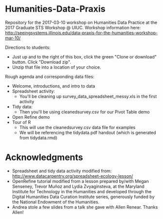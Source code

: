 # Humanities-Data-Praxis
Repository for the 2017-03-10 workshop on Humanities Data Practice at the 2017 Graduate STS Workshop @ UIUC.  Workshop information here: http://seeingsystems.illinois.edu/data-praxis-for-the-humanities-workshop-mar-10/

Directions to students:

* Just up and to the right of this box, click the green "Clone or download" button.  Click "Download zip".
* Unzip that file into a location of your choice.

Rough agenda and corresponding data files:

* Welcome, introductions, and intro to data
* Spreadsheet activity:
  * You'll be cleaning up survey_data_spreadsheet_messy.xls in the first activity
* Tidy data:
  * Then you'll be using cleanedsurvey.csv for our Pivot Table demo
* Open Refine demo
* Tour of R
    * This will use the cleanedsurvey.csv data file for examples
    * We will be referencing the tidydata.pdf handout (which is generated from tidydata.rmd)

# Acknowledgments
* Spreadsheet and tidy data activity modified from: http://www.datacarpentry.org/spreadsheet-ecology-lesson/
* OpenRefine tutorial modified from a lesson prepared by/with Megan Senseney, Trevor Muñoz and Lydia Zvyaginsteva, at the Maryland Institute for Technology in the Humanities and developed through the Digital Humanities Data Curation Institute series, generously funded by the National Endowment of the Humanities.  
* Andrea stole a few slides from a talk she gave with Allen Renear. Thanks Allen! 